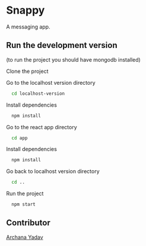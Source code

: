 
# Snappy

A messaging app.

## Run the development version
(to run the project you should have mongodb installed)

Clone the project

Go to the localhost version directory

```bash
  cd localhost-version
```

Install dependencies

```bash
  npm install
```

Go to the react app directory

```bash
  cd app
```

Install dependencies

```bash
  npm install
```

Go back to localhost version directory

```bash
  cd ..
```
Run the project

```bash
  npm start
```
## Contributor

[Archana Yadav](https://github.com/ArchanaY1203)
